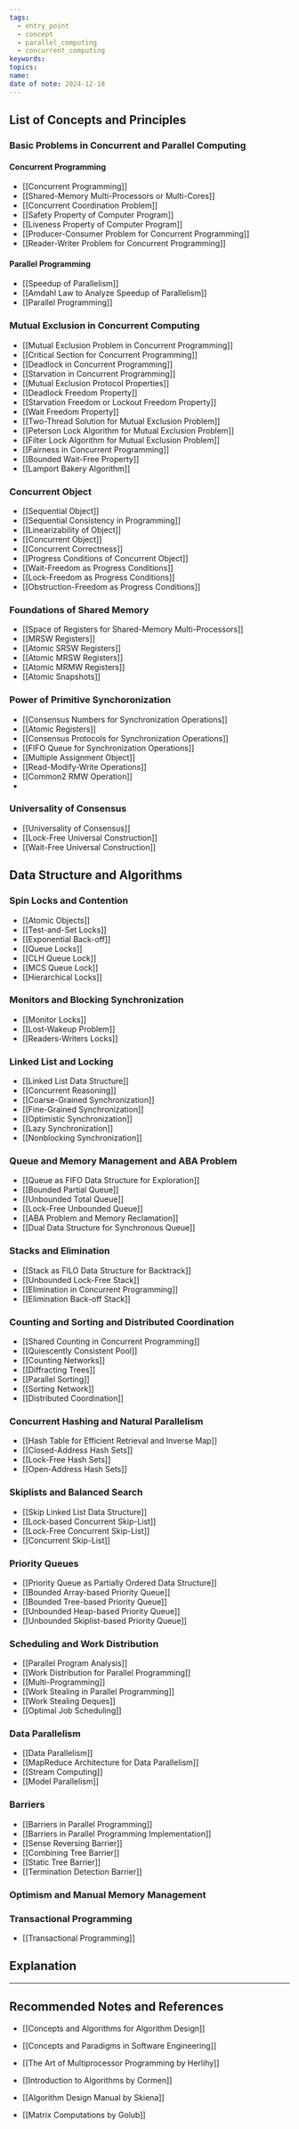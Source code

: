 ```yaml
---
tags:
  - entry_point
  - concept
  - parallel_computing
  - concurrent_computing
keywords: 
topics: 
name: 
date of note: 2024-12-18
---
```


## List of Concepts and Principles

### Basic Problems in Concurrent and Parallel Computing

#### Concurrent Programming

- [[Concurrent Programming]]
- [[Shared-Memory Multi-Processors or Multi-Cores]]
- [[Concurrent Coordination Problem]]
- [[Safety Property of Computer Program]]
- [[Liveness Property of Computer Program]]
- [[Producer-Consumer Problem for Concurrent Programming]]
- [[Reader-Writer Problem for Concurrent Programming]]

#### Parallel Programming

- [[Speedup of Parallelism]]
- [[Amdahl Law to Analyze Speedup of Parallelism]]
- [[Parallel Programming]]


### Mutual Exclusion in Concurrent Computing

- [[Mutual Exclusion Problem in Concurrent Programming]]
- [[Critical Section for Concurrent Programming]]
- [[Deadlock in Concurrent Programming]]
- [[Starvation in Concurrent Programming]]
- [[Mutual Exclusion Protocol Properties]]
- [[Deadlock Freedom Property]]
- [[Starvation Freedom or Lockout Freedom Property]]
- [[Wait Freedom Property]]
- [[Two-Thread Solution for Mutual Exclusion Problem]]
- [[Peterson Lock Algorithm for Mutual Exclusion Problem]]
- [[Filter Lock Algorithm for Mutual Exclusion Problem]]
- [[Fairness in Concurrent Programming]]
- [[Bounded Wait-Free Property]]
- [[Lamport Bakery Algorithm]]


### Concurrent Object

- [[Sequential Object]]
- [[Sequential Consistency in Programming]]
- [[Linearizability of Object]]
- [[Concurrent Object]]
- [[Concurrent Correctness]]
- [[Progress Conditions of Concurrent Object]]
- [[Wait-Freedom as Progress Conditions]]
- [[Lock-Freedom as Progress Conditions]]
- [[Obstruction-Freedom as Progress Conditions]]


### Foundations of Shared Memory 

- [[Space of Registers for Shared-Memory Multi-Processors]]
- [[MRSW Registers]]
- [[Atomic SRSW Registers]]
- [[Atomic MRSW Registers]]
- [[Atomic MRMW Registers]]
- [[Atomic Snapshots]]



### Power of Primitive Synchoronization

- [[Consensus Numbers for Synchronization Operations]]
- [[Atomic Registers]]
- [[Consensus Protocols for Synchronization Operations]]
- [[FIFO Queue for Synchronization Operations]]
- [[Multiple Assignment Object]]
- [[Read-Modify-Write Operations]]
- [[Common2 RMW Operation]]
- 


### Universality of Consensus

- [[Universality of Consensus]]
- [[Lock-Free Universal Construction]]
- [[Wait-Free Universal Construction]]



## Data Structure and Algorithms

### Spin Locks and Contention

- [[Atomic Objects]]
- [[Test-and-Set Locks]]
- [[Exponential Back-off]]
- [[Queue Locks]]
- [[CLH Queue Lock]]
- [[MCS Queue Lock]]
- [[Hierarchical Locks]]


### Monitors and Blocking Synchronization

- [[Monitor Locks]]
- [[Lost-Wakeup Problem]]
- [[Readers-Writers Locks]]


### Linked List and Locking

- [[Linked List Data Structure]]
- [[Concurrent Reasoning]]
- [[Coarse-Grained Synchronization]]
- [[Fine-Grained Synchronization]]
- [[Optimistic Synchronization]]
- [[Lazy Synchronization]]
- [[Nonblocking Synchronization]]


### Queue and Memory Management and ABA Problem

- [[Queue as FIFO Data Structure for Exploration]]
- [[Bounded Partial Queue]]
- [[Unbounded Total Queue]]
- [[Lock-Free Unbounded Queue]]
- [[ABA Problem and Memory Reclamation]]
- [[Dual Data Structure for Synchronous Queue]]


### Stacks and Elimination

- [[Stack as FILO Data Structure for Backtrack]]
- [[Unbounded Lock-Free Stack]]
- [[Elimination in Concurrent Programming]]
- [[Elimination Back-off Stack]]

### Counting and Sorting and Distributed Coordination

- [[Shared Counting in Concurrent Programming]]
- [[Quiescently Consistent Pool]]
- [[Counting Networks]]
- [[Diffracting Trees]]
- [[Parallel Sorting]]
- [[Sorting Network]]
- [[Distributed Coordination]]


### Concurrent Hashing and Natural Parallelism

- [[Hash Table for Efficient Retrieval and Inverse Map]]
- [[Closed-Address Hash Sets]]
- [[Lock-Free Hash Sets]]
- [[Open-Address Hash Sets]]


### Skiplists and Balanced Search

- [[Skip Linked List Data Structure]]
- [[Lock-based Concurrent Skip-List]]
- [[Lock-Free Concurrent Skip-List]]
- [[Concurrent Skip-List]]


### Priority Queues

- [[Priority Queue as Partially Ordered Data Structure]]
- [[Bounded Array-based Priority Queue]]
- [[Bounded Tree-based Priority Queue]]
- [[Unbounded Heap-based Priority Queue]]
- [[Unbounded Skiplist-based Priority Queue]]


### Scheduling and Work Distribution

- [[Parallel Program Analysis]]
- [[Work Distribution for Parallel Programming]]
- [[Multi-Programming]]
- [[Work Stealing in Parallel Programming]]
- [[Work Stealing Deques]]
- [[Optimal Job Scheduling]]



### Data Parallelism

- [[Data Parallelism]]
- [[MapReduce Architecture for Data Parallelism]]
- [[Stream Computing]]
- [[Model Parallelism]]

### Barriers

- [[Barriers in Parallel Programming]]
- [[Barriers in Parallel Programming Implementation]]
- [[Sense Reversing Barrier]]
- [[Combining Tree Barrier]]
- [[Static Tree Barrier]]
- [[Termination Detection Barrier]]

### Optimism and Manual Memory Management



### Transactional Programming

- [[Transactional Programming]]



## Explanation





-----------
##  Recommended Notes and References

- [[Concepts and Algorithms for Algorithm Design]]
- [[Concepts and Paradigms in Software Engineering]]

- [[The Art of Multiprocessor Programming by Herlihy]]
- [[Introduction to Algorithms by Cormen]]
- [[Algorithm Design Manual by Skiena]]
- [[Matrix Computations by Golub]]